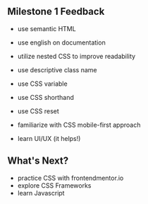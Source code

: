 ## Milestone 1 Feedback

- use semantic HTML
- use english on documentation

- utilize nested CSS to improve readability
- use descriptive class name
- use CSS variable
- use CSS shorthand
- use CSS reset
- familiarize with CSS mobile-first approach

- learn UI/UX (it helps!)

## What's Next?

- practice CSS with frontendmentor.io
- explore CSS Frameworks
- learn Javascript
